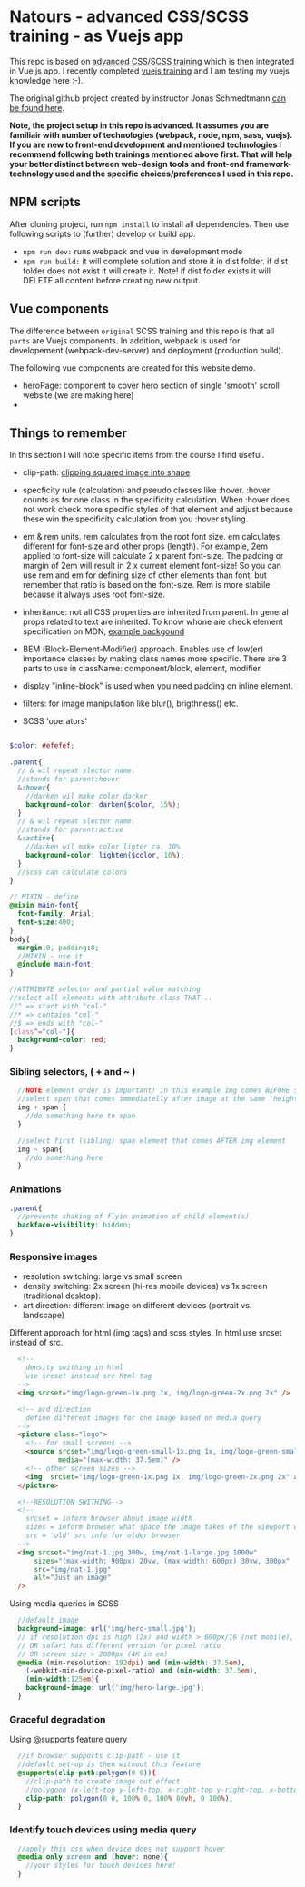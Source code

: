 # Natours - advanced CSS/SCSS training - as Vuejs app

This repo is based on [advanced CSS/SCSS training](https://www.udemy.com/advanced-css-and-sass/) which is then integrated in Vue.js app.
I recently completed [vuejs training](https://www.udemy.com/vuejs-2-the-complete-guide/) and I am testing my vuejs knowledge here :-).

The original github project created by instructor Jonas Schmedtmann [can be found here](https://github.com/jonasschmedtmann/advanced-css-course).

**Note, the project setup in this repo is advanced. It assumes you are familiair with number of technologies (webpack, node, npm, sass, vuejs). If you are new to front-end development and mentioned technologies I recommend following both trainings mentioned above first. That will help your better distinct between web-design tools and front-end framework-technology used and the specific choices/preferences I used in this repo.**

## NPM scripts

After cloning project, run `npm install` to install all dependencies. Then use following scripts to (further) develop or build app.

- `npm run dev:` runs webpack and vue in development mode
- `npm run build:` it will complete solution and store it in dist folder. if dist folder does not exist it will create it. Note! if dist folder exists it will DELETE all content before creating new output.

## Vue components

The difference between `original` SCSS training and this repo is that all `parts` are Vuejs components. In addition, webpack is used for developement (webpack-dev-server) and deployment (production build).

The following vue components are created for this website demo.

- heroPage: component to cover hero section of single 'smooth' scroll website (we are making here)
- 

## Things to remember

In this section I will note specific items from the course I find useful.

- clip-path: [clipping squared image into shape](https://developer.mozilla.org/en-US/docs/Web/CSS/clip-path)

- specficity rule (calculation) and pseudo classes like :hover. :hover counts as for one class in the specificity calculation. When :hover does not work check more specific styles of that element and adjust because these win the specificity calculation from you :hover styling.

- em & rem units. rem calculates from the root font size. em calculates different for font-size and other props (length). For example, 2em applied to font-size will calculate 2 x parent font-size. The padding or margin of 2em will result in 2 x current element font-size! So you can use rem and em for defining size of other elements than font, but remember that ratio is based on the font-size. Rem is more stabile because it always uses root font-size.

- inheritance: not all CSS properties are inherited from parent. In general props related to text are inherited. To know whone are check element specification on MDN, [example backgound](https://developer.mozilla.org/en-US/docs/Web/CSS/background)

- BEM (Block-Element-Modifier) approach. Enables use of low(er) importance classes by making class names more specific. There are 3 parts to use in className: component/block, element, modifier.

- display "inline-block" is used when you need padding on inline element.

- filters: for image manipulation like blur(), brigthness() etc.

- SCSS 'operators'

``` scss

$color: #efefef;

.parent{
  // & wil repeat slector name.
  //stands for parent:hover
  &:hover{
    //darken wil make color darker
    background-color: darken($color, 15%);
  }
  // & wil repeat slector name.
  //stands for parent:active
  &:active{
    //darken wil make color ligter ca. 10%
    background-color: lighten($color, 10%);
  }
  //scss can calculate colors
}

// MIXIN - define
@mixin main-font{
  font-family: Arial;
  font-size:400;
}
body{
  margin:0, padding:0;
  //MIXIN - use it
  @include main-font;
}

//ATTRIBUTE selector and partial value matching
//select all elements with attribute class THAT...
//^ => start with "col-"
//* => contains "col-"
//$ => ends with "col-"
[class^="col-"]{
  background-color: red;
}
```

### Sibling selectors, ( + and ~ )

```scss
  //NOTE element order is important! in this example img comes BEFORE span in the html
  //select span that comes immediatelly after image at the same 'height' (sibling elements)
  img + span {
    //do something here to span
  }

  //select first (sibling) span element that comes AFTER img element
  img ~ span{
    //do something here
  }
```

### Animations

```scss
.parent{
  //prevents shaking of flyin animation of child element(s)
  backface-visibility: hidden;
}
```

### Responsive images

- resolution switching: large vs small screen
- density switching: 2x screen (hi-res mobile devices) vs 1x screen (traditional desktop). 
- art direction: different image on different devices (portrait vs. landscape)

Different approach for html (img tags) and scss styles. In html use srcset instead of src.

```html
  <!-- 
    density swithing in html 
    use srcset instead src html tag
  -->
  <img srcset="img/logo-green-1x.png 1x, img/logo-green-2x.png 2x" />

  <!-- ard direction 
    define different images for one image based on media query
  -->
  <picture class="logo">
    <!-- for small screens -->
    <source srcset="img/logo-green-small-1x.png 1x, img/logo-green-small-2x.png 2x" 
            media="(max-width: 37.5em)" />
    <!-- other screen sizes -->
    <img  srcset="img/logo-green-1x.png 1x, img/logo-green-2x.png 2x" alt="image" />
  </picture>

  <!--RESOLUTION SWITHING-->
  <!-- 
    srcset = inform browser about image width 
    sizes = inform browser what space the image takes of the viewport width, lastone is default
    src = 'old' src info for older browser
  -->
  <img srcset="img/nat-1.jpg 300w, img/nat-1-large.jpg 1000w"
      sizes="(max-width: 900px) 20vw, (max-width: 600px) 30vw, 300px"
      src="img/nat-1.jpg" 
      alt="Just an image"
  />
```

Using media queries in SCSS
```scss
  //default image
  background-image: url('img/hero-small.jpg');
  // if resolution dpi is high (2x) and width > 600px/16 (not mobile),
  // OR safari has different version for pixel ratio
  // OR screen size > 2000px (4K in em)
  @media (min-resolution: 192dpi) and (min-width: 37.5em),
    (-webkit-min-device-pixel-ratio) and (min-width: 37.5em),
    (min-width:125em){
    background-image: url('img/hero-large.jpg');
  } 

```

### Graceful degradation

Using @supports feature query

```scss
  //if browser supports clip-path - use it
  //default set-up is then without this feature
  @supports(clip-path:polygon(0 0)){
    //clip-path to create image cut effect
    //polygoon (x-left-top y-left-top, x-right-top y-right-top, x-bottom-right y-bottom-right)
    clip-path: polygon(0 0, 100% 0, 100% 80vh, 0 100%);
  }

```

### Identify touch devices using media query

```scss
  //apply this css when device does not support hover
  @media only screen and (hover: none){
    //your styles for touch devices here! 
  }

```